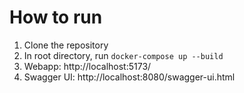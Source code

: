 # How to run

1. Clone the repository
2. In root directory, run `docker-compose up --build`
3. Webapp: http://localhost:5173/
4. Swagger UI: http://localhost:8080/swagger-ui.html

